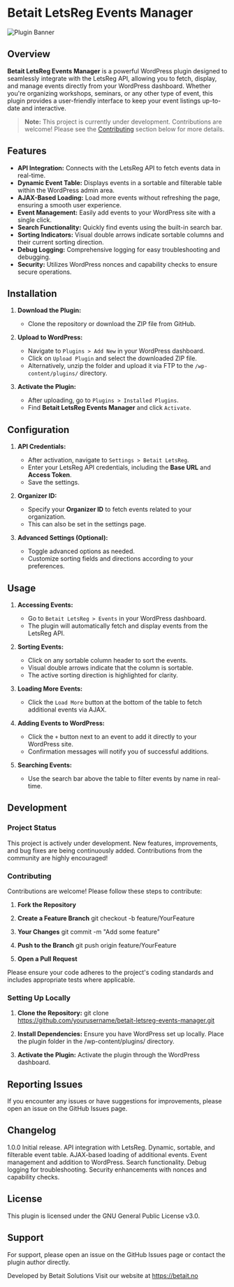 # Betait LetsReg Events Manager

![Plugin Banner](https://example.com/banner-image.png)

## Overview

**Betait LetsReg Events Manager** is a powerful WordPress plugin designed to seamlessly integrate with the LetsReg API, allowing you to fetch, display, and manage events directly from your WordPress dashboard. Whether you're organizing workshops, seminars, or any other type of event, this plugin provides a user-friendly interface to keep your event listings up-to-date and interactive.

> **Note:** This project is currently under development. Contributions are welcome! Please see the [Contributing](#contributing) section below for more details.

## Features

- **API Integration:** Connects with the LetsReg API to fetch events data in real-time.
- **Dynamic Event Table:** Displays events in a sortable and filterable table within the WordPress admin area.
- **AJAX-Based Loading:** Load more events without refreshing the page, ensuring a smooth user experience.
- **Event Management:** Easily add events to your WordPress site with a single click.
- **Search Functionality:** Quickly find events using the built-in search bar.
- **Sorting Indicators:** Visual double arrows indicate sortable columns and their current sorting direction.
- **Debug Logging:** Comprehensive logging for easy troubleshooting and debugging.
- **Security:** Utilizes WordPress nonces and capability checks to ensure secure operations.

## Installation

1. **Download the Plugin:**
   - Clone the repository or download the ZIP file from GitHub.

2. **Upload to WordPress:**
   - Navigate to `Plugins > Add New` in your WordPress dashboard.
   - Click on `Upload Plugin` and select the downloaded ZIP file.
   - Alternatively, unzip the folder and upload it via FTP to the `/wp-content/plugins/` directory.

3. **Activate the Plugin:**
   - After uploading, go to `Plugins > Installed Plugins`.
   - Find **Betait LetsReg Events Manager** and click `Activate`.

## Configuration

1. **API Credentials:**
   - After activation, navigate to `Settings > Betait LetsReg`.
   - Enter your LetsReg API credentials, including the **Base URL** and **Access Token**.
   - Save the settings.

2. **Organizer ID:**
   - Specify your **Organizer ID** to fetch events related to your organization.
   - This can also be set in the settings page.

3. **Advanced Settings (Optional):**
   - Toggle advanced options as needed.
   - Customize sorting fields and directions according to your preferences.

## Usage

1. **Accessing Events:**
   - Go to `Betait LetsReg > Events` in your WordPress dashboard.
   - The plugin will automatically fetch and display events from the LetsReg API.

2. **Sorting Events:**
   - Click on any sortable column header to sort the events.
   - Visual double arrows indicate that the column is sortable.
   - The active sorting direction is highlighted for clarity.

3. **Loading More Events:**
   - Click the `Load More` button at the bottom of the table to fetch additional events via AJAX.

4. **Adding Events to WordPress:**
   - Click the `+` button next to an event to add it directly to your WordPress site.
   - Confirmation messages will notify you of successful additions.

5. **Searching Events:**
   - Use the search bar above the table to filter events by name in real-time.

## Development

### Project Status

This project is actively under development. New features, improvements, and bug fixes are being continuously added. Contributions from the community are highly encouraged!

### Contributing

Contributions are welcome! Please follow these steps to contribute:

1. **Fork the Repository**

2. **Create a Feature Branch**
    git checkout -b feature/YourFeature

3. **Your Changes**
    git commit -m "Add some feature"

4. **Push to the Branch**
    git push origin feature/YourFeature

5. **Open a Pull Request**

Please ensure your code adheres to the project's coding standards and includes appropriate tests where applicable.

### Setting Up Locally
1. **Clone the Repository:**
git clone https://github.com/yourusername/betait-letsreg-events-manager.git

2. **Install Dependencies:**
Ensure you have WordPress set up locally.
Place the plugin folder in the /wp-content/plugins/ directory.

3. **Activate the Plugin:**
Activate the plugin through the WordPress dashboard.

## Reporting Issues
If you encounter any issues or have suggestions for improvements, please open an issue on the GitHub Issues page.

## Changelog
1.0.0
Initial release.
API integration with LetsReg.
Dynamic, sortable, and filterable event table.
AJAX-based loading of additional events.
Event management and addition to WordPress.
Search functionality.
Debug logging for troubleshooting.
Security enhancements with nonces and capability checks.

## License
This plugin is licensed under the GNU General Public License v3.0.

## Support
For support, please open an issue on the GitHub Issues page or contact the plugin author directly.

Developed by Betait Solutions
Visit our website at https://betait.no
